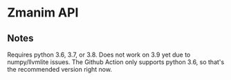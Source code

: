# Zmanim API

## Notes

Requires python 3.6, 3.7, or 3.8. Does not work on 3.9 yet due to numpy/llvmlite issues. The Github Action only supports python 3.6, so that's the recommended version right now.
